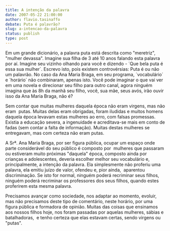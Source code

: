 ```yaml
---
title: A intenção da palavra
date: 2007-05-22 21:00:00
author: flavio.tasinaffo
debate: Puta é palavrão?
slug: a-intencao-da-palavra
status: publish 
type: post
---
```


Em um grande dicionário, a palavra puta está descrita como "meretriz", "mulher devassa". Imagine sua filha de 3 até 10 anos falando esta palavra por aí. Imagine seu vizinho olhando para você e dizendo - ´Que bela puta é essa sua mulher´. Escrevo isto, pois existem controvérsias: Puta é ou não um palavrão. No caso da Ana Maria Braga, em seu programa, ´vocabulário´ e ´horário´ não combinaram, apenas isto. Você pode imaginar o que vai ver em uma novela e direcionar seu filho para outro canal, agora ninguém imagina que às 8h da manhã seu filho, você, sua mãe, seus avós, irão ouvir isso da Ana Maria Braga, não é?


Sem contar que muitas mulheres daquela época não eram virgens, mas não eram  putas. Muitas delas eram obrigadas, foram iludidas e muitos homens daquela época levavam estas mulheres ao erro, com falsas promessas. Existia a educação severa, a ingenuidade e acreditava-se mais em conto de fadas (sem contar a falta de informação). Muitas destas mulheres se entregavam, mas com certeza não eram putas. 


A Srª. Ana Maria Braga, por ser figura pública, ocupar um espaço onde parte considerável do seu público é composto por  mulheres que passaram ou estiveram muito próximas "daquela" época, composto ainda por crianças e adolescentes, deveria escolher melhor seu vocabulário e, principalmente, a intenção da palavra. Ela simplesmente não proferiu uma palavra, ela emitiu juízo de valor, ofendeu e, pior ainda,  aparentou discriminação. Se isto for normal, ninguém poderá recriminar seus filhos, ninguém poderá recriminar os professores dos seus filhos, quando estes proferirem esta mesma palavra.


Precisamos avançar como sociedade, nos adaptar ao momento, evoluir, mas não precisamos deste tipo de comentário, neste horário, por uma figura pública e formadora de opinião. Muitas das coisas que ensinamos aos nossos filhos hoje, nos foram passadas por aquelas mulheres, sábias e batalhadoras,  e tenho certeza que elas estavam certas, sendo virgens ou "putas".


